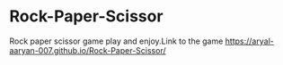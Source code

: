 # Rock-Paper-Scissor
Rock paper scissor game play and enjoy.Link to the game
https://aryal-aaryan-007.github.io/Rock-Paper-Scissor/
